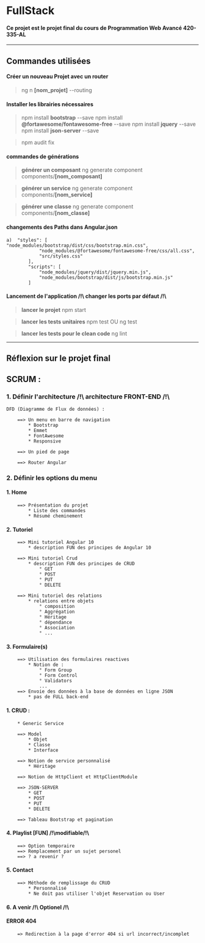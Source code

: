 # FullStack

#### Ce projet est le projet final du cours de **Programmation Web Avancé 420-335-AL**

___

## Commandes utilisées

#### Créer un nouveau Projet avec un router
> ng n **[nom_projet]** --routing

#### Installer les librairies nécessaires
> npm install **bootstrap** --save
> npm install **@fortawesome/fontawesome-free** --save
> npm install **jquery** --save 
> npm install **json-server** --save

> npm audit fix

#### commandes de générations
> **générer un composant**
> ng generate component components/**[nom_composant]**

> **générer un service**
> ng generate component components/**[nom_service]**

> **générer une classe**
> ng generate component components/**[nom_classe]**

#### changements des Paths dans Angular.json
    a)	"styles": [ 
    "node_modules/bootstrap/dist/css/bootstrap.min.css",
                "node_modules/@fortawesome/fontawesome-free/css/all.css",
                "src/styles.css"
            ],
            "scripts": [
                "node_modules/jquery/dist/jquery.min.js",
                "node_modules/bootstrap/dist/js/bootstrap.min.js"
            ]

#### Lancement de l'application /!\ changer les ports par défaut /!\
> **lancer le projet**
> npm start

> **lancer les tests unitaires**
> npm test
> OU
> ng test

> **lancer les tests pour le clean code**
> ng lint

___

## Réflexion sur le projet final
## SCRUM :
### 1. Définir l'architecture /!\ architecture FRONT-END /!\
    DFD (Diagramme de Flux de données) : 
    
        ==> Un menu en barre de navigation
            * Bootstrap
            * Emmet
            * FontAwesome
            * Responsive
            
        ==> Un pied de page
        
        ==> Router Angular
### 2. Définir les options du menu

#### 1. Home
        ==> Présentation du projet
            * Liste des commandes
            * Résumé cheminement

#### 2. Tutoriel
        ==> Mini tutoriel Angular 10
            * description FUN des principes de Angular 10
            
        ==> Mini tutoriel Crud
            * description FUN des principes de CRUD
                ° GET
                ° POST
                ° PUT
                ° DELETE
                
        ==> Mini tutoriel des relations
            * relations entre objets
                ° composition
                ° Aggrégation
                ° Héritage
                ° dépendance
                ° Association
                ° ...

#### 3. Formulaire(s)
        ==> Utilisation des formulaires reactives
            * Notion de :
                ° Form Group
                ° Form Control
                ° Validators
                ...
        ==> Envoie des données à la base de données en ligne JSON 
            * pas de FULL back-end

#### 1. CRUD :
        * Generic Service
        
        ==> Model
            * Objet
            * Classe
            * Interface
        
        ==> Notion de service personnalisé
            * Héritage
            
        ==> Notion de HttpClient et HttpClientModule
        
        ==> JSON-SERVER
            * GET
            * POST
            * PUT
            * DELETE
            
        ==> Tableau Bootstrap et pagination
            
#### 4. Playlist [FUN] /!\modifiable/!\
        ==> Option temporaire
        ==> Remplacement par un sujet personel
        ==> ? a revenir ?

#### 5. Contact
        ==> Méthode de remplissage du CRUD
            * Personnalisé
            * Ne doit pas utiliser l'objet Reservation ou User

#### 6. A venir /!\ Optionel /!\

#### ERROR 404
        => Redirection à la page d'error 404 si url incorrect/incomplet



